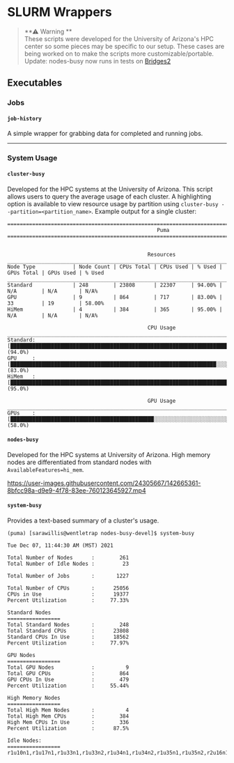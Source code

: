 # SLURM Wrappers

> **⚠ Warning **  
> These scripts were developed for the University of Arizona's HPC center so some pieces may be specific to our setup. These cases are being worked on to make the scripts more customizable/portable.
> Update: nodes-busy now runs in tests on [Bridges2](https://www.psc.edu/resources/bridges-2/user-guide-2/)

## Executables

### Jobs
#### ```job-history```
A simple wrapper for grabbing data for completed and running jobs.

----------


### System Usage
#### ```cluster-busy```
Developed for the HPC systems at the University of Arizona. This script allows users to query the average usage of each cluster. A highlighting option is available to view resource usage by partition using ```cluster-busy --partition=<partition_name>```. Example output for a single cluster:
```
====================================================================================================
                                                Puma                                                
====================================================================================================


                                             Resources                                              
____________________________________________________________________________________________________
Node Type            | Node Count | CPUs Total | CPUs Used | % Used | GPUs Total | GPUs Used | % Used
____________________________________________________________________________________________________
Standard             | 248        | 23808      | 22307     | 94.00% | N/A        | N/A       | N/A%  
GPU                  | 9          | 864        | 717       | 83.00% | 33         | 19        | 58.00%
HiMem                | 4          | 384        | 365       | 95.00% | N/A        | N/A       | N/A%  

                                             CPU Usage                                              
____________________________________________________________________________________________________
Standard:  [███████████████████████████████████████████████████████████████████████████░░░░░] (94.0%)
GPU     :  [██████████████████████████████████████████████████████████████████░░░░░░░░░░░░░░] (83.0%)
HiMem   :  [████████████████████████████████████████████████████████████████████████████░░░░] (95.0%)

                                             GPU Usage                                              
____________________________________________________________________________________________________
GPUs    :  [██████████████████████████████████████████████░░░░░░░░░░░░░░░░░░░░░░░░░░░░░░░░░░] (58.0%)
```

#### ```nodes-busy```
Developed for the HPC systems at University of Arizona. High memory nodes are differentiated from standard nodes with ```AvailableFeatures=hi_mem```.

https://user-images.githubusercontent.com/24305667/142665361-8bfcc98a-d9e9-4f78-83ee-760123645927.mp4


#### ```system-busy```
Provides a text-based summary of a cluster's usage.
```
(puma) [sarawillis@wentletrap nodes-busy-devel]$ system-busy

Tue Dec 07, 11:44:30 AM (MST) 2021

Total Number of Nodes      :        261
Total Number of Idle Nodes :         23

Total Number of Jobs       :       1227

Total Number of CPUs       :      25056
CPUs in Use                :      19377
Percent Utilization        :     77.33%

Standard Nodes
=================
Total Standard Nodes       :        248
Total Standard CPUs        :      23808
Standard CPUs In Use       :      18562
Percent Utilization        :     77.97%

GPU Nodes
=================
Total GPU Nodes            :          9
Total GPU CPUs             :        864
GPU CPUs In Use            :        479
Percent Utilization        :     55.44%

High Memory Nodes
=================
Total High Mem Nodes       :          4
Total High Mem CPUs        :        384
High Mem CPUs In Use       :        336
Percent Utilization        :      87.5%

Idle Nodes:
=================
r1u10n1,r1u17n1,r1u33n1,r1u33n2,r1u34n1,r1u34n2,r1u35n1,r1u35n2,r2u16n1,r2u30n2,r2u34n1,r3u06n2,r3u13n2,r3u14n1,r3u16n1,r3u17n1,r3u26n1,r3u26n2,r3u27n2,r3u31n2,r3u33n2,r3u35n1,r4u40n1
```



